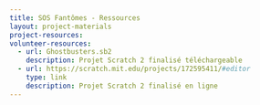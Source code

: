 ```yaml
---
title: SOS Fantômes - Ressources
layout: project-materials
project-resources:
volunteer-resources:
  - url: Ghostbusters.sb2
    description: Projet Scratch 2 finalisé téléchargeable
  - url: https://scratch.mit.edu/projects/172595411/#editor
    type: link
    description: Projet Scratch 2 finalisé en ligne
---
```

